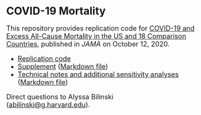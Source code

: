 # COVID-19 Mortality

 <font size="4"> This repository provides replication code for [COVID-19 and Excess All-Cause Mortality in the US
and 18 Comparison Countries](https://jamanetwork.com/journals/jama/issue/324/5), published in <em>JAMA</em> on October 12, 2020. 

- [Replication code](https://github.com/abilinski/MortalityCOVID19/tree/main/2%20-%20Scripts)
- [Supplement](https://github.com/abilinski/MortalityCOVID19/blob/main/3%20-%20Markdown%20files/Supplement/supplement_FINAL.pdf) ([Markdown file](https://github.com/abilinski/MortalityCOVID19/blob/main/3%20-%20Markdown%20files/Supplement/supplement_FINAL.Rmd))
- [Technical notes and additional sensitivity analyses](https://github.com/abilinski/MortalityCOVID19/blob/main/3%20-%20Markdown%20files/Technical%20notes%20and%20additional%20supplemental%20information/extended_supplement_FINAL.pdf) ([Markdown file](https://github.com/abilinski/MortalityCOVID19/blob/main/3%20-%20Markdown%20files/Technical%20notes%20and%20additional%20supplemental%20information/extended_supplement_FINAL.Rmd))

Direct questions to Alyssa Bilinski ([abilinski@g.harvard.edu](abilinski@g.harvard.edu)).

  </font>
